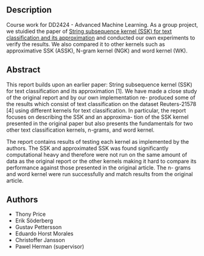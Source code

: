 ## Description

Course work for DD2424 - Advanced Machine Learning. As a group project, we stuidied the paper of [String subsequence kernel (SSK) for text classification and its approximation](http://www.jmlr.org/papers/volume2/lodhi02a/lodhi02a.pdf) and conducted our own experiments to verify the results. We also compared it to other kernels such as approximative SSK (ASSK), N-gram kernel (NGK) and word kernel (WK).

## Abstract

This report builds upon an earlier paper: String subsequence kernel (SSK) for text classification and its approximation [1]. We have made a close study of the original report and by our own implementation re- produced some of the results which consist of text classification on the dataset Reuters-21578 [4] using different kernels for text classification. In particular, the report focuses on describing the SSK and an approxima- tion of the SSK kernel presented in the original paper but also presents the fundamentals for two other text classification kernels, n-grams, and word kernel.

The report contains results of testing each kernel as implemented by the authors. The SSK and approximated SSK was found significantly computational heavy and therefore were not run on the same amount of data as the original report or the other kernels making it hard to compare its performance against those presented in the original article. The n- grams and word kernel were run successfully and match results from the original article.

## Authors

+ Thony Price
+ Erik Söderberg
+ Gustav Pettersson
+ Eduardo Horst Morales 
+ Christoffer Jansson
+ Pawel Herman (supervisor)
